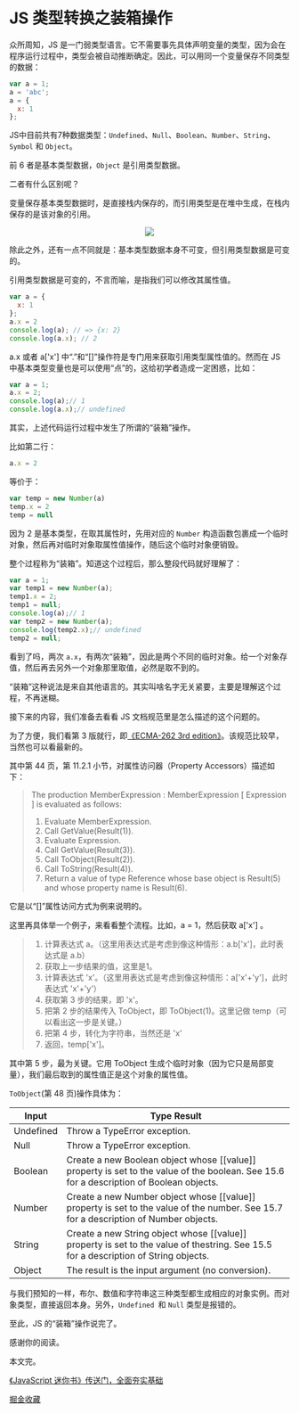 # JS 类型转换之装箱操作

众所周知，JS 是一门弱类型语言。它不需要事先具体声明变量的类型，因为会在程序运行过程中，类型会被自动推断确定。因此，可以用同一个变量保存不同类型的数据：

```javascript
var a = 1;
a = 'abc';
a = {
  x: 1
};
```

JS中目前共有7种数据类型：`Undefined`、`Null`、`Boolean`、`Number`、`String`、`Symbol` 和 `Object`。

前 6 者是基本类型数据，`Object` 是引用类型数据。

二者有什么区别呢？

变量保存基本类型数据时，是直接栈内保存的，而引用类型是在堆中生成，在栈内保存的是该对象的引用。


<p align="center">
	<img src="fig001.png" ">
</p>


除此之外，还有一点不同就是：基本类型数据本身不可变，但引用类型数据是可变的。

引用类型数据是可变的，不言而喻，是指我们可以修改其属性值。

```javascript
var a = {
  x: 1
};
a.x = 2
console.log(a); // => {x: 2}  
console.log(a.x); // 2  
```

a.x 或者 a['x'] 中“.”和“[]”操作符是专门用来获取引用类型属性值的。然而在 JS 中基本类型变量也是可以使用“点”的，这给初学者造成一定困惑，比如：

```javascript
var a = 1;
a.x = 2;
console.log(a);// 1  
console.log(a.x);// undefined  
```

其实，上述代码运行过程中发生了所谓的“装箱”操作。

比如第二行：

```javascript
a.x = 2
```

等价于：

```javascript
var temp = new Number(a)
temp.x = 2
temp = null
```

因为 2 是基本类型，在取其属性时，先用对应的 `Number` 构造函数包裹成一个临时对象，然后再对临时对象取属性值操作，随后这个临时对象便销毁。

整个过程称为“装箱”。知道这个过程后，那么整段代码就好理解了：

```javascript
var a = 1;
var temp1 = new Number(a);
temp1.x = 2;
temp1 = null;
console.log(a);// 1  
var temp2 = new Number(a);
console.log(temp2.x);// undefined  
temp2 = null;
```

看到了吗，两次 `a.x`，有两次“装箱”，因此是两个不同的临时对象。给一个对象存值，然后再去另外一个对象那里取值，必然是取不到的。

“装箱”这种说法是来自其他语言的。其实叫啥名字无关紧要，主要是理解这个过程，不再迷糊。

接下来的内容，我们准备去看看 JS 文档规范里是怎么描述的这个问题的。

为了方便，我们看第 3 版就行，即[《ECMA-262 3rd edition》](https://www.ecma-international.org/publications/standards/Ecma-262-arch.htm)。该规范比较早，当然也可以看最新的。

其中第 44 页，第 11.2.1 小节，对属性访问器（Property Accessors）描述如下：

> The production MemberExpression : MemberExpression [ Expression ] is evaluated as follows:  
> 1. Evaluate MemberExpression.  
> 2. Call GetValue(Result(1)).  
> 3. Evaluate Expression.  
> 4. Call GetValue(Result(3)).  
> 5. Call ToObject(Result(2)).  
> 6. Call ToString(Result(4)).  
> 7. Return a value of type Reference whose base object is Result(5) and whose property name is Result(6).  

它是以“[]”属性访问方式为例来说明的。

这里再具体举一个例子，来看看整个流程。比如，a = 1，然后获取 a['x'] 。

> 1. 计算表达式 a。（这里用表达式是考虑到像这种情形：a.b['x']，此时表达式是 a.b）    
> 2. 获取上一步结果的值，这里是1。   
> 3. 计算表达式 'x'。（这里用表达式是考虑到像这种情形：a['x'+'y']，此时表达式 'x'+'y'）   
> 4. 获取第 3 步的结果，即 'x'。   
> 5. 把第 2 步的结果传入 ToObject，即 ToObject(1)。这里记做 temp（可以看出这一步是关键。）   
> 6. 把第 4 步，转化为字符串，当然还是 'x'   
> 7. 返回，temp['x']。

其中第 5 步，最为关键。它用 ToObject 生成个临时对象（因为它只是局部变量），我们最后取到的属性值正是这个对象的属性值。

`ToObject`(第 48 页)操作具体为：

| Input |	Type Result |
| ----- |-----|
| Undefined |	Throw a TypeError exception. |
| Null |	Throw a TypeError exception. |
| Boolean |	Create a new Boolean object whose [[value]] property is set to the value of the boolean. See 15.6 for a description of Boolean objects. |
| Number	| Create a new Number object whose [[value]] property is set to the value of the number. See 15.7 for a description of Number objects. |
| String	| Create a new String object whose [[value]] property is set to the value of thestring. See 15.5 for a description of String objects. |
| Object	| The result is the input argument (no conversion). |

与我们预知的一样，布尔、数值和字符串这三种类型都生成相应的对象实例。而对象类型，直接返回本身。另外，`Undefined `和 `Null` 类型是报错的。

至此，JS 的“装箱”操作说完了。

感谢你的阅读。

本文完。

[《JavaScript 迷你书》传送门，全面夯实基础](https://github.com/qdlaoyao/js-book)

[掘金收藏](https://juejin.im/collection/5ccfe1216fb9a0025a21dde3)